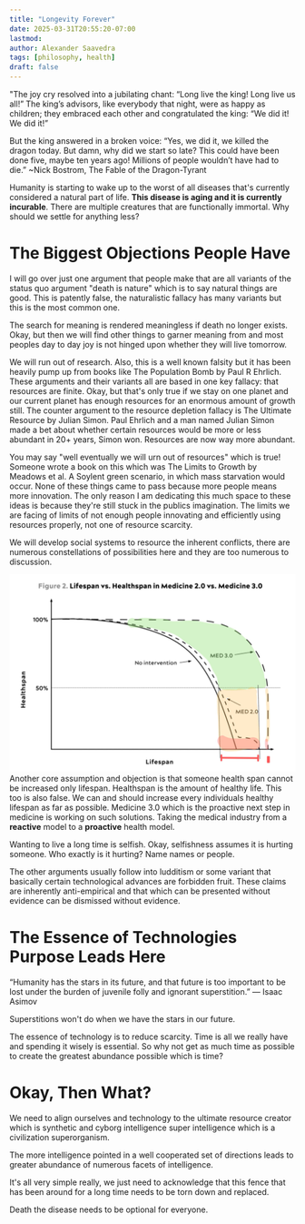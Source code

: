 ```yaml
---
title: "Longevity Forever"
date: 2025-03-31T20:55:20-07:00
lastmod:
author: Alexander Saavedra
tags: [philosophy, health]
draft: false
---
```


"The joy cry resolved into a jubilating chant: “Long live the king! Long live us all!” The king’s advisors, like everybody that night, were as happy as children; they embraced each other and congratulated the king: “We did it! We did it!”

But the king answered in a broken voice: “Yes, we did it, we killed the dragon today. But damn, why did we start so late? This could have been done five, maybe ten years ago! Millions of people wouldn’t have had to die.” ~Nick Bostrom, The Fable of the Dragon-Tyrant

Humanity is starting to wake up to the worst of all diseases that's currently considered a natural part of life. **This disease is aging and it is currently incurable**. There are multiple creatures that are functionally immortal. Why should we settle for anything less?

# The Biggest Objections People Have

I will go over just one argument that people make that are all variants of the status quo argument "death is nature" which is to say natural things are good. This is patently false, the naturalistic fallacy has many variants but this is the most common one.

The search for meaning is rendered meaningless if death no longer exists. Okay, but then we will find other things to garner meaning from and most peoples day to day joy is not hinged upon whether they will live tomorrow.

We will run out of research. Also, this is a well known falsity but it has been heavily pump up from books like The Population Bomb by Paul R Ehrlich. These arguments and their variants all are based in one key fallacy: that resources are finite. Okay, but that's only true if we stay on one planet and our current planet has enough resources for an enormous amount of growth still. The counter argument to the resource depletion fallacy is The Ultimate Resource by Julian Simon. Paul Ehrlich and a man named Julian Simon made a bet about whether certain resources would be more or less abundant in 20+ years, Simon won. Resources are now way more abundant. 

You may say "well eventually we will urn out of resources" which is true! Someone wrote a book on this which was The Limits to Growth by Meadows et al. A Soylent green scenario, in which mass starvation would occur. None of these things came to pass because more people means more innovation. The only reason I am dedicating this much space to these ideas is because they're still stuck in the publics imagination. The limits we are facing of limits of not enough people innovating and efficiently using resources properly, not one of resource scarcity. 

We will develop social systems to resource the inherent conflicts, there are numerous constellations of possibilities here and they are too numerous to discussion.


![healthspan](/healthspan-graph.jpg "healthspan")
Another core assumption and objection is that someone health span cannot be increased only lifespan. Healthspan is the amount of healthy life. This too is also false. We can and should increase every individuals healthy lifespan as far as possible. Medicine 3.0 which is the proactive next step in medicine is working on such solutions. Taking the medical industry from a **reactive** model to a **proactive** health model.

Wanting to live a long time is selfish. Okay, selfishness assumes it is hurting someone. Who exactly is it hurting? Name names or people.

The other arguments usually follow into ludditism or some variant that basically certain technological advances are forbidden fruit. These claims are inherently anti-empirical and that which can be presented without evidence can be dismissed without evidence. 

# The Essence of Technologies Purpose Leads Here
“Humanity has the stars in its future, and that future is too important to be lost under the burden of juvenile folly and ignorant superstition.”
― Isaac Asimov

Superstitions won't do when we have the stars in our future.

The essence of technology is to reduce scarcity. Time is all we really have and spending it wisely is essential. So why not get as much time as possible to create the greatest abundance possible which is time? 

# Okay, Then What? 

We need to align ourselves and technology to the ultimate resource creator which is synthetic and cyborg intelligence super intelligence which is a civilization superorganism.

The more intelligence pointed in a well cooperated set of directions leads to greater abundance of numerous facets of intelligence.

It's all very simple really, we just need to acknowledge that this fence that has been around for a long time needs to be torn down and replaced. 

Death the disease needs to be optional for everyone.
